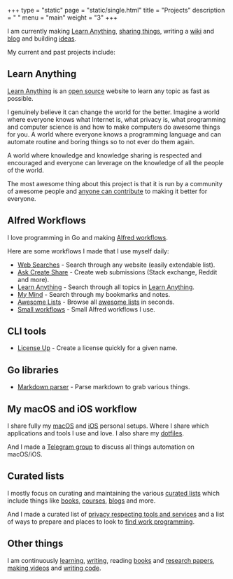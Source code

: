 +++
type = "static"
page = "static/single.html"
title = "Projects"
description = " "
menu = "main"
weight = "3"
+++

I am currently making [Learn Anything](https://learn-anything.xyz), [sharing things](https://wiki.nikitavoloboev.xyz/sharing/sharing), writing a [wiki](https://wiki.nikitavoloboev.xyz) and [blog](https://medium.com/@nikitavoloboev) and building [ideas](https://trello.com/b/alB1ryRP).

My current and past projects include:

## Learn Anything

[Learn Anything](https://learn-anything.xyz) is an [open source](https://github.com/learn-anything/learn-anything#readme) website to learn any topic as fast as possible.

I genuinely believe it can change the world for the better. Imagine a world where everyone knows what Internet is, what privacy is, what programming and computer science is and how to make computers do awesome things for you. A world where everyone knows a programming language and can automate routine and boring things so to not ever do them again.

A world where knowledge and knowledge sharing is respected and encouraged and everyone can leverage on the knowledge of all the people of the world.

The most awesome thing about this project is that it is run by a community of awesome people and [anyone can contribute](https://github.com/learn-anything/learn-anything/blob/dev/CONTRIBUTING.md#readme) to making it better for everyone.

## Alfred Workflows

I love programming in Go and making [Alfred workflows](https://github.com/learn-anything/alfred-workflows#readme).

Here are some workflows I made that I use myself daily:

- [Web Searches](https://github.com/nikitavoloboev/alfred-web-searches#readme) - Search through any website (easily extendable list).
- [Ask Create Share](https://github.com/nikitavoloboev/alfred-ask-create-share#readme) - Create web submissions (Stack exchange, Reddit and more).
- [Learn Anything](https://github.com/nikitavoloboev/alfred-learn-anything#readme) - Search through all topics in [Learn Anything](https://learn-anything.xyz).
- [My Mind](https://github.com/nikitavoloboev/alfred-my-mind#readme) - Search through my bookmarks and notes.
- [Awesome Lists](https://github.com/nikitavoloboev/alfred-awesome-lists#readme) - Browse all [awesome lists](https://github.com/sindresorhus/awesome#readme) in seconds.
- [Small workflows](https://github.com/nikitavoloboev/small-workflows#readme) - Small Alfred workflows I use.

## CLI tools

- [License Up](https://github.com/nikitavoloboev/license-up#readme) - Create a license quickly for a given name.

## Go libraries

- [Markdown parser](https://github.com/nikitavoloboev/markdown-parser#readme) - Parse markdown to grab various things.

## My macOS and iOS workflow

I share fully my [macOS](https://github.com/nikitavoloboev/my-mac-os#readme) and [iOS](https://github.com/nikitavoloboev/my-ios#readme) personal setups. Where I share which applications and tools I use and love. I also share my [dotfiles](https://github.com/nikitavoloboev/dotfiles#readme).

And I made a [Telegram group](https://t.me/macOSautomation) to discuss all things automation on macOS/iOS.

## Curated lists

I mostly focus on curating and maintaining the various [curated lists](https://github.com/learn-anything/curated-lists#readme) which include things like [books](https://github.com/learn-anything/books#readme), [courses](https://github.com/learn-anything/courses#readme), [blogs](https://github.com/learn-anything/blogs#readme) and more.

And I made a curated list of [privacy respecting tools and services](https://github.com/nikitavoloboev/privacy-respecting#readme) and a list of ways to prepare and places to look to [find work programming](https://github.com/nikitavoloboev/find-work#readme).

## Other things

I am continuously [learning](https://trello.com/b/cu32qF3q), [writing](https://wiki.nikitavoloboev.xyz/sharing/my-articles), reading [books](https://wiki.nikitavoloboev.xyz/books/books) and [research papers](https://wiki.nikitavoloboev.xyz/research-papers/research-papers), [making videos](https://wiki.nikitavoloboev.xyz/sharing/my-youtube) and [writing code](https://wiki.nikitavoloboev.xyz/sharing/my-github).
